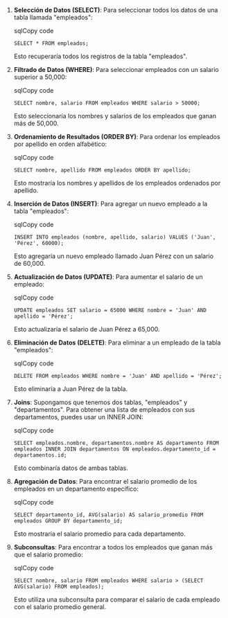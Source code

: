 1. **Selección de Datos (SELECT)**: Para seleccionar todos los datos de una tabla llamada "empleados":
    
    sqlCopy code
    
    `SELECT * FROM empleados;`
    
    Esto recuperaría todos los registros de la tabla "empleados".
    
2. **Filtrado de Datos (WHERE)**: Para seleccionar empleados con un salario superior a 50,000:
    
    sqlCopy code
    
    `SELECT nombre, salario FROM empleados WHERE salario > 50000;`
    
    Esto seleccionaría los nombres y salarios de los empleados que ganan más de 50,000.
    
3. **Ordenamiento de Resultados (ORDER BY)**: Para ordenar los empleados por apellido en orden alfabético:
    
    sqlCopy code
    
    `SELECT nombre, apellido FROM empleados ORDER BY apellido;`
    
    Esto mostraría los nombres y apellidos de los empleados ordenados por apellido.
    
4. **Inserción de Datos (INSERT)**: Para agregar un nuevo empleado a la tabla "empleados":
    
    sqlCopy code
    
    `INSERT INTO empleados (nombre, apellido, salario) VALUES ('Juan', 'Pérez', 60000);`
    
    Esto agregaría un nuevo empleado llamado Juan Pérez con un salario de 60,000.
    
5. **Actualización de Datos (UPDATE)**: Para aumentar el salario de un empleado:
    
    sqlCopy code
    
    `UPDATE empleados SET salario = 65000 WHERE nombre = 'Juan' AND apellido = 'Pérez';`
    
    Esto actualizaría el salario de Juan Pérez a 65,000.
    
6. **Eliminación de Datos (DELETE)**: Para eliminar a un empleado de la tabla "empleados":
    
    sqlCopy code
    
    `DELETE FROM empleados WHERE nombre = 'Juan' AND apellido = 'Pérez';`
    
    Esto eliminaría a Juan Pérez de la tabla.
    
7. **Joins**: Supongamos que tenemos dos tablas, "empleados" y "departamentos". Para obtener una lista de empleados con sus departamentos, puedes usar un INNER JOIN:
    
    sqlCopy code
    
    `SELECT empleados.nombre, departamentos.nombre AS departamento FROM empleados INNER JOIN departamentos ON empleados.departamento_id = departamentos.id;`
    
    Esto combinaría datos de ambas tablas.
    
8. **Agregación de Datos**: Para encontrar el salario promedio de los empleados en un departamento específico:
    
    sqlCopy code
    
    `SELECT departamento_id, AVG(salario) AS salario_promedio FROM empleados GROUP BY departamento_id;`
    
    Esto mostraría el salario promedio para cada departamento.
    
9. **Subconsultas**: Para encontrar a todos los empleados que ganan más que el salario promedio:
    
    sqlCopy code
    
    `SELECT nombre, salario FROM empleados WHERE salario > (SELECT AVG(salario) FROM empleados);`
    
    Esto utiliza una subconsulta para comparar el salario de cada empleado con el salario promedio general.
